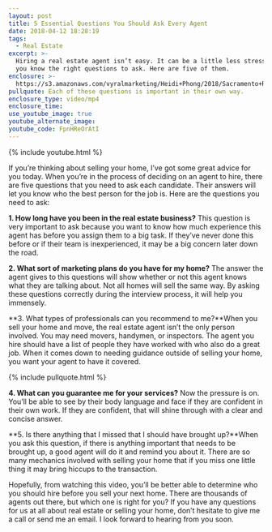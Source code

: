 ```yaml
---
layout: post
title: 5 Essential Questions You Should Ask Every Agent
date: 2018-04-12 18:28:19
tags:
  - Real Estate
excerpt: >-
  Hiring a real estate agent isn’t easy. It can be a little less stressful if
  you know the right questions to ask. Here are five of them.
enclosure: >-
  https://s3.amazonaws.com/vyralmarketing/Heidi+Phong/2018/Sacramento+Real+Estate-+5+Things+to+Ask+Your+Real+Estate+Agent.mp4
pullquote: Each of these questions is important in their own way.
enclosure_type: video/mp4
enclosure_time:
use_youtube_image: true
youtube_alternate_image:
youtube_code: FpnHReOrAtI
---
```


{% include youtube.html %}

If you’re thinking about selling your home, I’ve got some great advice for you today. When you’re in the process of deciding on an agent to hire, there are five questions that you need to ask each candidate. Their answers will let you know who the best person for the job is. Here are the questions you need to ask:

**1. How long have you been in the real estate business?** This question is very important to ask because you want to know how much experience this agent has before you assign them to a big task. If they’ve never done this before or if their team is inexperienced, it may be a big concern later down the road.

**2. What sort of marketing plans do you have for my home?** The answer the agent gives to this questions will show whether or not this agent knows what they are talking about. Not all homes will sell the same way. By asking these questions correctly during the interview process, it will help you immensely.

**3. What types of professionals can you recommend to me?**When you sell your home and move, the real estate agent isn’t the only person involved. You may need movers, handymen, or inspectors. The agent you hire should have a list of people they have worked with who also do a great job. When it comes down to needing guidance outside of selling your home, you want your agent to have it covered.

{% include pullquote.html %}

**4. What can you guarantee me for your services?** Now the pressure is on. You’ll be able to see by their body language and face if they are confident in their own work. If they are confident, that will shine through with a clear and concise answer.

**5. Is there anything that I missed that I should have brought up?**When you ask this question, if there is anything important that needs to be brought up, a good agent will do it and remind you about it. There are so many mechanics involved with selling your home that if you miss one little thing it may bring hiccups to the transaction.

Hopefully, from watching this video, you’ll be better able to determine who you should hire before you sell your next home. There are thousands of agents out there, but which one is right for you? If you have any questions for us at all about real estate or selling your home, don’t hesitate to give me a call or send me an email. I look forward to hearing from you soon.